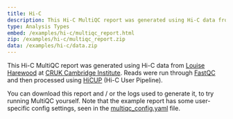 ```yaml
---
title: Hi-C
description: This Hi-C MultiQC report was generated using Hi-C data from Louise Harewood at CRUK Cambridge Institute.
type: Analysis Types
embed: /examples/hi-c/multiqc_report.html
zip: /examples/hi-c/multiqc_report.zip
data: /examples/hi-c/data.zip
---
```

This Hi-C MultiQC report was generated using Hi-C data from [Louise Harewood](mailto:louise.harewood@cruk.cam.ac.uk) at [CRUK Cambridge Institute](http://www.cambridgecancer.org.uk/). Reads were run through [FastQC](http://www.bioinformatics.babraham.ac.uk/projects/fastqc/) and then processed using [HiCUP](http://www.bioinformatics.babraham.ac.uk/projects/hicup/) (Hi-C User Pipeline).

You can download this report and / or the logs used to generate it, to try running MultiQC yourself. Note that the example report has some user-specific config settings, seen in the [multiqc_config.yaml](/examples/hi-c/multiqc_config.yaml) file.
